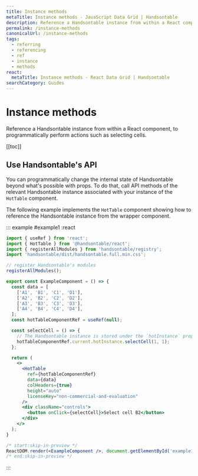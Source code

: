 ```yaml
---
title: Instance methods
metaTitle: Instance methods - JavaScript Data Grid | Handsontable
description: Reference a Handsontable instance from within a React component, to programmatically perform actions such as selecting cells.
permalink: /instance-methods
canonicalUrl: /instance-methods
tags:
  - referring
  - referencing
  - ref
  - instance
  - methods
react:
  metaTitle: Instance methods - React Data Grid | Handsontable
searchCategory: Guides
---
```


# Instance methods

Reference a Handsontable instance from within a React component, to programmatically perform actions such as selecting cells.

[[toc]]

## Use Handsontable's API

You can programmatically change the internal state of Handsontable beyond what's possible with props. To do that, call API methods of the relevant Handsontable instance associated with your instance of the `HotTable` component.

The following example implements the `HotTable` component showing how to reference the Handsontable instance from the wrapper component.

::: example #example1 :react
```jsx
import { useRef } from 'react';
import { HotTable } from '@handsontable/react';
import { registerAllModules } from 'handsontable/registry';
import 'handsontable/dist/handsontable.full.min.css';

// register Handsontable's modules
registerAllModules();

export const ExampleComponent = () => {
  const data = [
    ['A1', 'B1', 'C1', 'D1'],
    ['A2', 'B2', 'C2', 'D2'],
    ['A3', 'B3', 'C3', 'D3'],
    ['A4', 'B4', 'C4', 'D4'],
  ];
  const hotTableComponentRef = useRef(null);

  const selectCell = () => {
    // The Handsontable instance is stored under the `hotInstance` property of the wrapper component.
    hotTableComponentRef.current.hotInstance.selectCell(1, 1);
  };

  return (
    <>
      <HotTable
        ref={hotTableComponentRef}
        data={data}
        colHeaders={true}
        height="auto"
        licenseKey="non-commercial-and-evaluation"
      />
      <div className="controls">
        <button onClick={selectCell}>Select cell B2</button>
      </div>
    </>
  );
}

/* start:skip-in-preview */
ReactDOM.render(<ExampleComponent />, document.getElementById('example1'));
/* end:skip-in-preview */
```
:::
